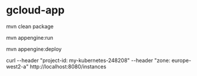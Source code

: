 # gcloud-app

mvn clean package

mvn appengine:run

mvn appengine:deploy

curl --header "project-id: my-kubernetes-248208" --header "zone: europe-west2-a" http://localhost:8080/instances


